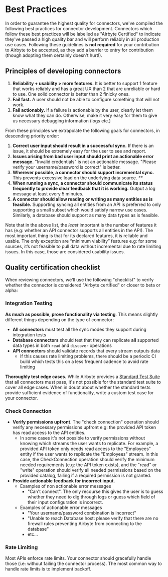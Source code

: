 # Best Practices

In order to guarantee the highest quality for connectors, we've compiled the following best practices for connector development. Connectors which follow these best practices will be labelled as "Airbyte Certified" to indicate they've passed a high quality bar and will perform reliably in all production use cases. Following these guidelines is **not required** for your contribution to Airbyte to be accepted, as they add a barrier to entry for contribution (though adopting them certainly doesn't hurt!).

## Principles of developing connectors

1. **Reliability + usability > more features.** It is better to support 1 feature that works reliably and has a great UX than 2 that are unreliable or hard to use. One solid connector is better than 2 finicky ones.
2. **Fail fast.** A user should not be able to configure something that will not work.
3. **Fail actionably.** If a failure is actionable by the user, clearly let them know what they can do. Otherwise, make it very easy for them to give us necessary debugging information (logs etc.)

From these principles we extrapolate the following goals for connectors, in descending priority order:

1. **Correct user input should result in a successful sync.** If there is an issue, it should be extremely easy for the user to see and report.
2. **Issues arising from bad user input should print an actionable error message.** "Invalid credentials" is not an actionable message. "Please verify your username/password is correct" is better.
3. **Wherever possible, a connector should support incremental sync.** This prevents excessive load on the underlying data source. _\*\*_
4. **When running a sync, a connector should communicate its status frequently to provide clear feedback that it is working.** Output a log message at least every 5 minutes.
5. **A connector should allow reading or writing as many entities as is feasible.** Supporting syncing all entities from an API is preferred to only supporting a small subset which would satisfy narrow use cases. Similarly, a database should support as many data types as is feasible.

Note that in the above list, the _least_ important is the number of features it has (e.g: whether an API connector supports all entities in the API). The most important thing is that for its declared features, it is reliable and usable. The only exception are “minimum viability” features e.g: for some sources, it’s not feasible to pull data without incremental due to rate limiting issues. In this case, those are considered usability issues.

## Quality certification checklist

When reviewing connectors, we'll use the following "checklist" to verify whether the connector is considered "Airbyte certified" or closer to beta or alpha:

### Integration Testing

**As much as possible, prove functionality via testing**. This means slightly different things depending on the type of connector:

* **All connectors** must test all the sync modes they support during integration tests
* **Database connectors** should test that they can replicate **all** supported data types in both `read` and `discover` operations
* **API connectors** should validate records that every stream outputs data
  * If this causes rate limiting problems, there should be a periodic CI build which tests this on a less frequent cadence to avoid rate limiting

**Thoroughly test edge cases.** While Airbyte provides a [Standard Test Suite](testing-connectors/source-acceptance-tests-reference.md) that all connectors must pass, it's not possible for the standard test suite to cover all edge cases. When in doubt about whether the standard tests provide sufficient evidence of functionality, write a custom test case for your connector.

### Check Connection

* **Verify permissions upfront**. The "check connection" operation should verify any necessary permissions upfront e.g: the provided API token has read access to the API entities.
  * In some cases it's not possible to verify permissions without knowing which streams the user wants to replicate. For example, a provided API token only needs read access to the "Employees" entity if the user wants to replicate the "Employees" stream. In this case, the CheckConnection operation should verify the minimum needed requirements (e.g: the API token exists), and the "read" or "write" operation should verify all needed permissions based on the provided catalog, failing if a required permission is not granted.
* **Provide actionable feedback for incorrect input.**
  * Examples of non actionable error messages
    * "Can't connect". The only recourse this gives the user is to guess whether they need to dig through logs or guess which field of their input configuration is incorrect.
  * Examples of actionable error messages
    * "Your username/password combination is incorrect"
    * "Unable to reach Database host: please verify that there are no firewall rules preventing Airbyte from connecting to the database"
    * etc...

### Rate Limiting

Most APIs enforce rate limits. Your connector should gracefully handle those (i.e: without failing the connector process). The most common way to handle rate limits is to implement backoff.

